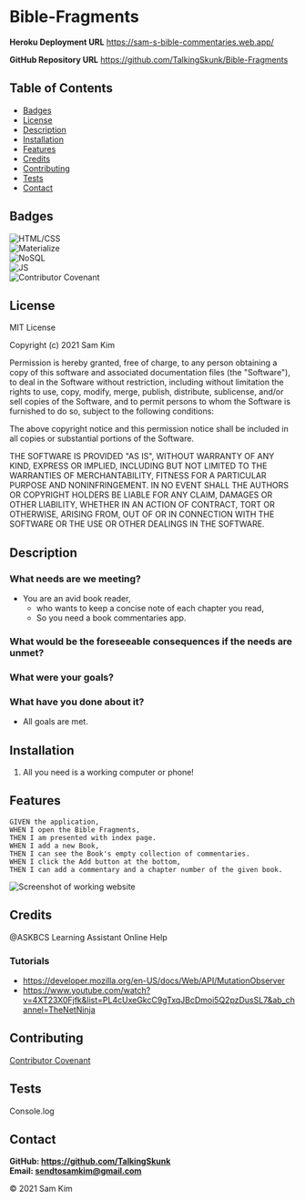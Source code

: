 # Bible-Fragments

**Heroku Deployment URL**
https://sam-s-bible-commentaries.web.app/

**GitHub Repository URL**
https://github.com/TalkingSkunk/Bible-Fragments



## Table of Contents

* [Badges](#badges)
* [License](#license)
* [Description](#description)
* [Installation](#installation)
* [Features](#features)
* [Credits](#credits)
* [Contributing](#contributing)
* [Tests](#tests)
* [Contact](#contact)



## Badges

![HTML/CSS](https://img.shields.io/badge/HTML%2FCSS-100%25-blue)  
![Materialize](https://img.shields.io/badge/MaterializeCSS-Enigma-orange)  
![NoSQL](https://img.shields.io/badge/FireStore-Spearhead-red)  
![JS](https://img.shields.io/badge/JavaScript-Strife-darkgreen)  
![Contributor Covenant](https://img.shields.io/badge/Contributor%20Covenant-v2.0%20adopted-ff69b4.svg)  



## License

MIT License

Copyright (c) 2021 Sam Kim

Permission is hereby granted, free of charge, to any person obtaining a copy
of this software and associated documentation files (the "Software"), to deal
in the Software without restriction, including without limitation the rights
to use, copy, modify, merge, publish, distribute, sublicense, and/or sell
copies of the Software, and to permit persons to whom the Software is
furnished to do so, subject to the following conditions:

The above copyright notice and this permission notice shall be included in all
copies or substantial portions of the Software.

THE SOFTWARE IS PROVIDED "AS IS", WITHOUT WARRANTY OF ANY KIND, EXPRESS OR
IMPLIED, INCLUDING BUT NOT LIMITED TO THE WARRANTIES OF MERCHANTABILITY,
FITNESS FOR A PARTICULAR PURPOSE AND NONINFRINGEMENT. IN NO EVENT SHALL THE
AUTHORS OR COPYRIGHT HOLDERS BE LIABLE FOR ANY CLAIM, DAMAGES OR OTHER
LIABILITY, WHETHER IN AN ACTION OF CONTRACT, TORT OR OTHERWISE, ARISING FROM,
OUT OF OR IN CONNECTION WITH THE SOFTWARE OR THE USE OR OTHER DEALINGS IN THE
SOFTWARE.



## Description

### What needs are we meeting?
* You are an avid book reader,
    * who wants to keep a concise note of each chapter you read,
    * So you need a book commentaries app.


### What would be the foreseeable consequences if the needs are unmet?


### What were your goals?


### What have you done about it?
* All goals are met.



## Installation

1. All you need is a working computer or phone!



## Features

```
GIVEN the application,
WHEN I open the Bible Fragments,
THEN I am presented with index page.
WHEN I add a new Book,
THEN I can see the Book's empty collection of commentaries.
WHEN I click the Add button at the bottom,
THEN I can add a commentary and a chapter number of the given book.
```

![Screenshot of working website](./hw11.png)



## Credits

@ASKBCS Learning Assistant Online Help  

### Tutorials
* https://developer.mozilla.org/en-US/docs/Web/API/MutationObserver
* https://www.youtube.com/watch?v=4XT23X0Fjfk&list=PL4cUxeGkcC9gTxqJBcDmoi5Q2pzDusSL7&ab_channel=TheNetNinja



## Contributing

[Contributor Covenant](https://www.contributor-covenant.org/version/2/0/code_of_conduct/code_of_conduct.md)



## Tests

Console.log



## Contact

**GitHub: https://github.com/TalkingSkunk**  
**Email: sendtosamkim@gmail.com**



&copy; 2021 Sam Kim